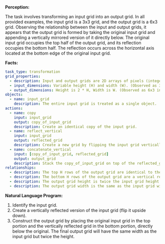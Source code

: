 **Perception:**

The task involves transforming an input grid into an output grid. In all provided examples, the input grid is a 3x3 grid, and the output grid is a 6x3 grid. Observing the relationship between the input and output grids, it appears that the output grid is formed by taking the original input grid and appending a vertically mirrored version of it directly below. The original input grid occupies the top half of the output grid, and its reflection occupies the bottom half. The reflection occurs across the horizontal axis located at the bottom edge of the original input grid.

**Facts:**


```yaml
task_type: transformation
grid_properties:
  - description: Input and output grids are 2D arrays of pixels (integers 0-9).
  - input_dimensions: Variable height (H) and width (W). (Observed as 3x3 in examples).
  - output_dimensions: Height is 2 * H, Width is W. (Observed as 6x3 in examples).
objects:
  - name: input_grid
    description: The entire input grid is treated as a single object.
actions:
  - name: copy
    input: input_grid
    output: copy_of_input_grid
    description: Create an identical copy of the input grid.
  - name: reflect_vertical
    input: input_grid
    output: reflected_grid
    description: Create a new grid by flipping the input grid vertically (upside down). The top row becomes the bottom row, the second row becomes the second-to-last, etc.
  - name: concatenate_vertical
    input: [copy_of_input_grid, reflected_grid]
    output: output_grid
    description: Stack the copy_of_input_grid on top of the reflected_grid to form the final output grid.
relationships:
  - description: The top H rows of the output grid are identical to the input grid.
  - description: The bottom H rows of the output grid are a vertical reflection of the input grid.
  - description: The output grid height is twice the input grid height.
  - description: The output grid width is the same as the input grid width.
```


**Natural Language Program:**

1.  Identify the input grid.
2.  Create a vertically reflected version of the input grid (flip it upside down).
3.  Construct the output grid by placing the original input grid in the top portion and the vertically reflected grid in the bottom portion, directly below the original. The final output grid will have the same width as the input grid but twice the height.